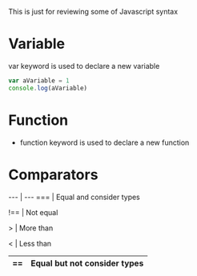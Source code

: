 This is just for reviewing some of Javascript syntax

# Variable
var keyword is used to declare a new variable
```javascript
var aVariable = 1
console.log(aVariable)
```

# Function
- function keyword is used to declare a new function

# Comparators
--- | ---
\=== | Equal and consider types

\!== | Not equal

\> | More than

\< | Less than

\== | Equal but not consider types
--- | ---
